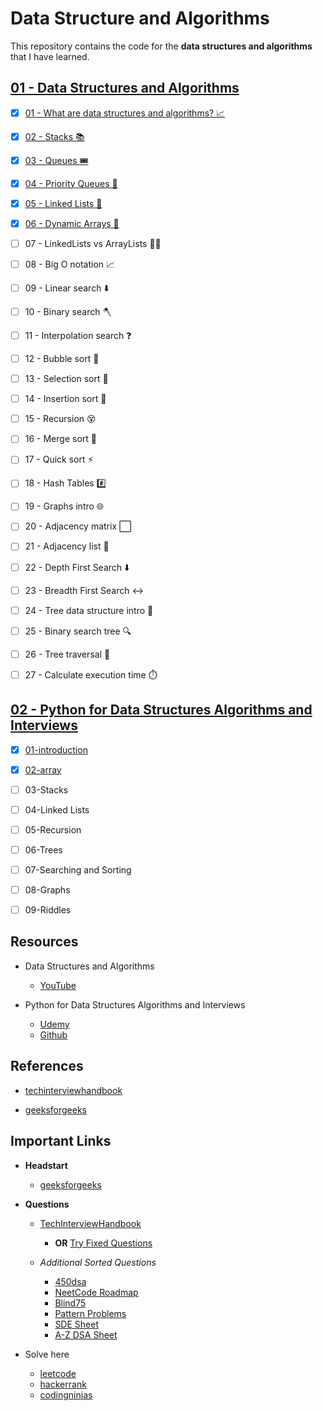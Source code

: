 # Data Structure and Algorithms

This repository contains the code for the **data structures and algorithms** that I have learned.

## [01 - Data Structures and Algorithms](./archive/01/README.md)

* [x] [01 - What are data structures and algorithms? 📈](archive/01/01-what-is-dsa/README.md)
* [x] [02 - Stacks 📚](./archive/01/02-stacks/README.md)
* [x] [03 - Queues 🎟️](./archive/01/03-queues/README.md)
* [x] [04 - Priority Queues 🥇](./archive/01/04-priority/README.md)
* [x] [05 - Linked Lists 🔗](./archive/01/05-linked-list/README.md)
* [x] [06 - Dynamic Arrays 🌱](./archive/01/06-dynamic-array/README.md)
* [ ] 07 - LinkedLists vs ArrayLists 🤼‍♂️
* [ ] 08 - Big O notation 📈
* [ ] 09 - Linear search ⬇️
* [ ] 10 - Binary search 🪓
* [ ] 11 - Interpolation search ❓
* [ ] 12 - Bubble sort 🤿
* [ ] 13 - Selection sort 🔦
* [ ] 14 - Insertion sort 🧩
* [ ] 15 - Recursion 😵
* [ ] 16 - Merge sort 🔪
* [ ] 17 - Quick sort ⚡
* [ ] 18 - Hash Tables #️⃣
* [ ] 19 - Graphs intro 🌐
* [ ] 20 - Adjacency matrix ⬜
* [ ] 21 - Adjacency list 📑
* [ ] 22 - Depth First Search ⬇️
* [ ] 23 - Breadth First Search ↔️
* [ ] 24 - Tree data structure intro 🌳
* [ ] 25 - Binary search tree 🔍
* [ ] 26 - Tree traversal 🧗
* [ ] 27 - Calculate execution time ⏱️



## [02 - Python for Data Structures Algorithms and Interviews](./archive/02/README.md)

* [x] [01-introduction](./archive/02/01-introduction/README.md)
* [x] [02-array](./archive/02/02-array/README.md)
* [ ] 03-Stacks
* [ ] 04-Linked Lists
* [ ] 05-Recursion
* [ ] 06-Trees
* [ ] 07-Searching and Sorting
* [ ] 08-Graphs
* [ ] 09-Riddles


## Resources 

* Data Structures and Algorithms
  - [YouTube](https://www.youtube.com/watch?v=CBYHwZcbD-s&t=11)

* Python for Data Structures Algorithms and Interviews 
  - [Udemy](https://www.udemy.com/course/python-for-data-structures-algorithms-and-interviews/)
  - [Github](https://github.com/jmportilla/Python-for-Algorithms--Data-Structures--and-Interviews)


## References

* [techinterviewhandbook](https://www.techinterviewhandbook.org/coding-interview-study-plan/#week-1/)

* [geeksforgeeks](https://www.geeksforgeeks.org/data-structures/)


## Important Links

- **Headstart**
  - [geeksforgeeks](https://www.geeksforgeeks.org/how-to-start-learning-dsa/?ref=lbp)

- **Questions** 
  - [TechInterviewHandbook](https://www.techinterviewhandbook.org/grind75?hours=6&weeks=25)
    - **OR** [Try Fixed Questions](https://www.techinterviewhandbook.org/coding-interview-study-plan/#week-1)
    
  - *Additional Sorted Questions*
    - [450dsa](https://450dsa.com/)
    - [NeetCode Roadmap](https://neetcode.io/roadmap)
    - [Blind75](https://www.teamblind.com/post/New-Year-Gift---Curated-List-of-Top-75-LeetCode-Questions-to-Save-Your-Time-OaM1orEU)
    - [Pattern Problems](https://takeuforward.org/strivers-a2z-dsa-course/must-do-pattern-problems-before-starting-dsa/)
    - [SDE Sheet](https://takeuforward.org/interviews/strivers-sde-sheet-top-coding-interview-problems/)
    - [A-Z DSA Sheet](https://takeuforward.org/strivers-a2z-dsa-course/strivers-a2z-dsa-course-sheet-2/)

- Solve here
  - [leetcode](https://leetcode.com/problemset/all/)
  - [hackerrank](https://www.hackerrank.com/dashboard)
  - [codingninjas](https://www.codingninjas.com/codestudio/problems/set-matrix-zeros_3846774?topList=striver-sde-sheet-problems&utm_source=striver&utm_medium=website)